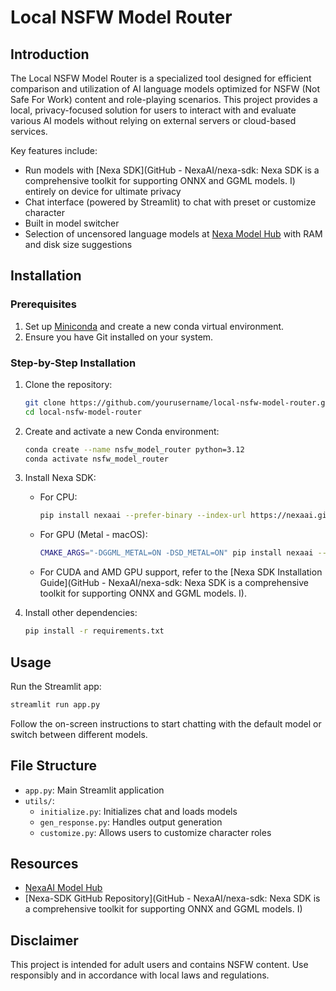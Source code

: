 # Local NSFW Model Router

## Introduction

The Local NSFW Model Router is a specialized tool designed for efficient comparison and utilization of AI language models optimized for NSFW (Not Safe For Work) content and role-playing scenarios. This project provides a local, privacy-focused solution for users to interact with and evaluate various AI models without relying on external servers or cloud-based services.

Key features include:
* Run models with [Nexa SDK](GitHub - NexaAI/nexa-sdk: Nexa SDK is a comprehensive toolkit for supporting ONNX and GGML models. I) entirely on device for ultimate privacy
* Chat interface (powered by Streamlit) to chat with preset or customize character
* Built in model switcher
* Selection of uncensored language models at [Nexa Model Hub](https://nexa.ai/models?tasks=Uncensored) with RAM and disk size suggestions

## Installation

### Prerequisites

1. Set up [Miniconda](https://docs.anaconda.com/miniconda/miniconda-install/) and create a new conda virtual environment.
2. Ensure you have Git installed on your system.

### Step-by-Step Installation

1. Clone the repository:
   ```zsh
   git clone https://github.com/yourusername/local-nsfw-model-router.git
   cd local-nsfw-model-router
   ```

2. Create and activate a new Conda environment:
   ```zsh
   conda create --name nsfw_model_router python=3.12
   conda activate nsfw_model_router
   ```

3. Install Nexa SDK:
   - For CPU:
     ```zsh
     pip install nexaai --prefer-binary --index-url https://nexaai.github.io/nexa-sdk/whl/cpu --extra-index-url https://pypi.org/simple --no-cache-dir
     ```
   - For GPU (Metal - macOS):
     ```zsh
     CMAKE_ARGS="-DGGML_METAL=ON -DSD_METAL=ON" pip install nexaai --prefer-binary --index-url https://nexaai.github.io/nexa-sdk/whl/metal --extra-index-url https://pypi.org/simple --no-cache-dir
     ```
   - For CUDA and AMD GPU support, refer to the [Nexa SDK Installation Guide](GitHub - NexaAI/nexa-sdk: Nexa SDK is a comprehensive toolkit for supporting ONNX and GGML models. I).

4. Install other dependencies:
   ```zsh
   pip install -r requirements.txt
   ```

## Usage

Run the Streamlit app:
```zsh
streamlit run app.py
```

Follow the on-screen instructions to start chatting with the default model or switch between different models.

## File Structure

- `app.py`: Main Streamlit application
- `utils/`:
  - `initialize.py`: Initializes chat and loads models
  - `gen_response.py`: Handles output generation
  - `customize.py`: Allows users to customize character roles

## Resources

- [NexaAI Model Hub](https://nexaai.com/models)
- [Nexa-SDK GitHub Repository](GitHub - NexaAI/nexa-sdk: Nexa SDK is a comprehensive toolkit for supporting ONNX and GGML models. I)

## Disclaimer

This project is intended for adult users and contains NSFW content. Use responsibly and in accordance with local laws and regulations.